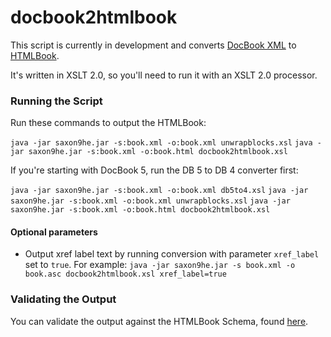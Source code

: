 docbook2htmlbook
================

This script is currently in development and converts [DocBook XML](http://www.docbook.org/) to [HTMLBook](https://github.com/oreillymedia/HTMLBook).

It's written in XSLT 2.0, so you'll need to run it with an XSLT 2.0 processor.

### Running the Script

Run these commands to output the HTMLBook:

```java -jar saxon9he.jar -s:book.xml -o:book.xml unwrapblocks.xsl```
```java -jar saxon9he.jar -s:book.xml -o:book.html docbook2htmlbook.xsl```

If you're starting with DocBook 5, run the DB 5 to DB 4 converter first:

```java -jar saxon9he.jar -s:book.xml -o:book.xml db5to4.xsl```
```java -jar saxon9he.jar -s:book.xml -o:book.xml unwrapblocks.xsl```
```java -jar saxon9he.jar -s:book.xml -o:book.html docbook2htmlbook.xsl```

#### Optional parameters

* Output xref label text by running conversion with parameter ```xref_label``` set to ```true```. For example:
```java -jar saxon9he.jar -s book.xml -o book.asc docbook2htmlbook.xsl xref_label=true```

### Validating the Output

You can validate the output against the HTMLBook Schema, found [here](https://github.com/oreillymedia/HTMLBook).
